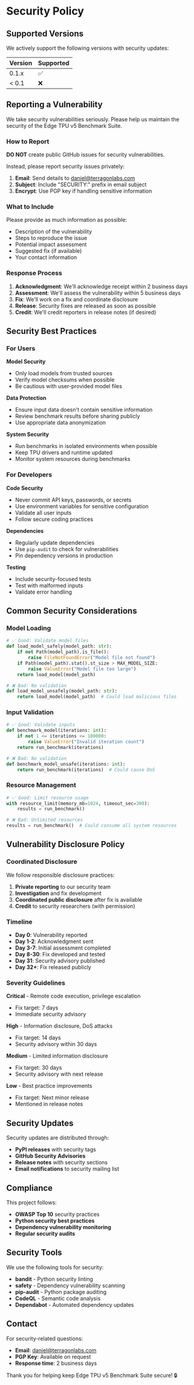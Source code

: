 # Security Policy

## Supported Versions

We actively support the following versions with security updates:

| Version | Supported          |
| ------- | ------------------ |
| 0.1.x   | :white_check_mark: |
| < 0.1   | :x:                |

## Reporting a Vulnerability

We take security vulnerabilities seriously. Please help us maintain the security of the Edge TPU v5 Benchmark Suite.

### How to Report

**DO NOT** create public GitHub issues for security vulnerabilities.

Instead, please report security issues privately:

1. **Email**: Send details to [daniel@terragonlabs.com](mailto:daniel@terragonlabs.com)
2. **Subject**: Include "SECURITY:" prefix in email subject
3. **Encrypt**: Use PGP key if handling sensitive information

### What to Include

Please provide as much information as possible:

- Description of the vulnerability
- Steps to reproduce the issue
- Potential impact assessment
- Suggested fix (if available)
- Your contact information

### Response Process

1. **Acknowledgment**: We'll acknowledge receipt within 2 business days
2. **Assessment**: We'll assess the vulnerability within 5 business days
3. **Fix**: We'll work on a fix and coordinate disclosure
4. **Release**: Security fixes are released as soon as possible
5. **Credit**: We'll credit reporters in release notes (if desired)

## Security Best Practices

### For Users

**Model Security**
- Only load models from trusted sources
- Verify model checksums when possible
- Be cautious with user-provided model files

**Data Protection**
- Ensure input data doesn't contain sensitive information
- Review benchmark results before sharing publicly
- Use appropriate data anonymization

**System Security**
- Run benchmarks in isolated environments when possible
- Keep TPU drivers and runtime updated
- Monitor system resources during benchmarks

### For Developers

**Code Security**
- Never commit API keys, passwords, or secrets
- Use environment variables for sensitive configuration
- Validate all user inputs
- Follow secure coding practices

**Dependencies**
- Regularly update dependencies
- Use `pip-audit` to check for vulnerabilities
- Pin dependency versions in production

**Testing**
- Include security-focused tests
- Test with malformed inputs
- Validate error handling

## Common Security Considerations

### Model Loading
```python
# ✅ Good: Validate model files
def load_model_safely(model_path: str):
    if not Path(model_path).is_file():
        raise FileNotFoundError("Model file not found")
    if Path(model_path).stat().st_size > MAX_MODEL_SIZE:
        raise ValueError("Model file too large")
    return load_model(model_path)

# ❌ Bad: No validation
def load_model_unsafely(model_path: str):
    return load_model(model_path)  # Could load malicious files
```

### Input Validation
```python
# ✅ Good: Validate inputs
def benchmark_model(iterations: int):
    if not 1 <= iterations <= 100000:
        raise ValueError("Invalid iteration count")
    return run_benchmark(iterations)

# ❌ Bad: No validation
def benchmark_model_unsafe(iterations: int):
    return run_benchmark(iterations)  # Could cause DoS
```

### Resource Management
```python
# ✅ Good: Limit resource usage
with resource_limit(memory_mb=1024, timeout_sec=300):
    results = run_benchmark()

# ❌ Bad: Unlimited resources
results = run_benchmark()  # Could consume all system resources
```

## Vulnerability Disclosure Policy

### Coordinated Disclosure

We follow responsible disclosure practices:

1. **Private reporting** to our security team
2. **Investigation** and fix development
3. **Coordinated public disclosure** after fix is available
4. **Credit** to security researchers (with permission)

### Timeline

- **Day 0**: Vulnerability reported
- **Day 1-2**: Acknowledgment sent
- **Day 3-7**: Initial assessment completed  
- **Day 8-30**: Fix developed and tested
- **Day 31**: Security advisory published
- **Day 32+**: Fix released publicly

### Severity Guidelines

**Critical** - Remote code execution, privilege escalation
- Fix target: 7 days
- Immediate security advisory

**High** - Information disclosure, DoS attacks
- Fix target: 14 days
- Security advisory within 30 days

**Medium** - Limited information disclosure
- Fix target: 30 days
- Security advisory with next release

**Low** - Best practice improvements
- Fix target: Next minor release
- Mentioned in release notes

## Security Updates

Security updates are distributed through:

- **PyPI releases** with security tags
- **GitHub Security Advisories**
- **Release notes** with security sections
- **Email notifications** to security mailing list

## Compliance

This project follows:

- **OWASP Top 10** security practices
- **Python security best practices**
- **Dependency vulnerability monitoring**
- **Regular security audits**

## Security Tools

We use the following tools for security:

- **bandit** - Python security linting
- **safety** - Dependency vulnerability scanning  
- **pip-audit** - Python package auditing
- **CodeQL** - Semantic code analysis
- **Dependabot** - Automated dependency updates

## Contact

For security-related questions:
- **Email**: daniel@terragonlabs.com
- **PGP Key**: Available on request
- **Response time**: 2 business days

Thank you for helping keep Edge TPU v5 Benchmark Suite secure! 🔒